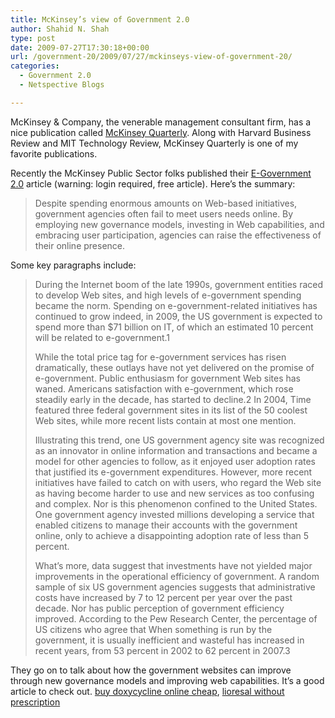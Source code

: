 ```yaml
---
title: McKinsey’s view of Government 2.0
author: Shahid N. Shah
type: post
date: 2009-07-27T17:30:18+00:00
url: /government-20/2009/07/27/mckinseys-view-of-government-20/
categories:
  - Government 2.0
  - Netspective Blogs

---
```

McKinsey & Company, the venerable management consultant firm, has a nice publication called [McKinsey Quarterly][1]. Along with Harvard Business Review and MIT Technology Review, McKinsey Quarterly is one of my favorite publications. 

Recently the McKinsey Public Sector folks published their [E-Government 2.0][2] article (warning: login required, free article). Here&#8217;s the summary:

> Despite spending enormous amounts on Web-based initiatives, government agencies often fail to meet users needs online. By employing new governance models, investing in Web capabilities, and embracing user participation, agencies can raise the effectiveness of their online presence. 

Some key paragraphs include:

> During the Internet boom of the late 1990s, government entities raced to develop Web sites, and high levels of e-government spending became the norm. Spending on e-government-related initiatives has continued to grow indeed, in 2009, the US government is expected to spend more than $71 billion on IT, of which an estimated 10 percent will be related to e-government.1
> 
> While the total price tag for e-government services has risen dramatically, these outlays have not yet delivered on the promise of e-government. Public enthusiasm for government Web sites has waned. Americans satisfaction with e-government, which rose steadily early in the decade, has started to decline.2 In 2004, Time featured three federal government sites in its list of the 50 coolest Web sites, while more recent lists contain at most one mention.
> 
> Illustrating this trend, one US government agency site was recognized as an innovator in online information and transactions and became a model for other agencies to follow, as it enjoyed user adoption rates that justified its e-government expenditures. However, more recent initiatives have failed to catch on with users, who regard the Web site as having become harder to use and new services as too confusing and complex. Nor is this phenomenon confined to the United States. One government agency invested millions developing a service that enabled citizens to manage their accounts with the government online, only to achieve a disappointing adoption rate of less than 5 percent.
> 
> What&#8217;s more, data suggest that investments have not yielded major improvements in the operational efficiency of government. A random sample of six US government agencies suggests that administrative costs have increased by 7 to 12 percent per year over the past decade. Nor has public perception of government efficiency improved. According to the Pew Research Center, the percentage of US citizens who agree that When something is run by the government, it is usually inefficient and wasteful has increased in recent years, from 53 percent in 2002 to 62 percent in 2007.3 

They go on to talk about how the government websites can improve through new governance models and improving web capabilities. It&#8217;s a good article to check out. [buy doxycycline online cheap][3], [lioresal without prescription][4]

 [1]: http://www.mckinseyquarterly.com
 [2]: http://www.mckinseyquarterly.com/Public_Sector/Management/E-government_20_2408
 [3]: https://pills24h.com/buy-doxycycline-online-without-prescription/
 [4]: http://prestige-pharmacy.com/buy-lioresal-baclofen/
